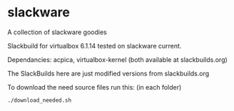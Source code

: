 # slackware
A collection of slackware goodies

Slackbuild for virtualbox 6.1.14
tested on slackware current.

Dependancies:  acpica, virtualbox-kernel
(both available at slackbuilds.org)
 

The SlackBuilds here are just modified versions from slackbuilds.org

To download the need source files run this: (in each folder)

```
./download_needed.sh
```
